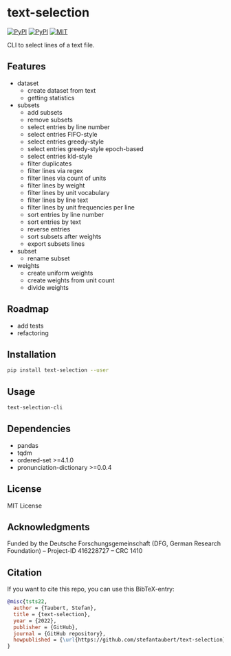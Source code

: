 # text-selection

[![PyPI](https://img.shields.io/pypi/v/text-selection.svg)](https://pypi.python.org/pypi/text-selection)
[![PyPI](https://img.shields.io/pypi/pyversions/text-selection.svg)](https://pypi.python.org/pypi/text-selection)
[![MIT](https://img.shields.io/github/license/stefantaubert/text-selection.svg)](https://github.com/stefantaubert/text-selection/blob/main/LICENSE)

CLI to select lines of a text file.

## Features

- dataset
  - create dataset from text
  - getting statistics
- subsets
  - add subsets
  - remove subsets
  - select entries by line number
  - select entries FIFO-style
  - select entries greedy-style
  - select entries greedy-style epoch-based
  - select entries kld-style
  - filter duplicates
  - filter lines via regex
  - filter lines via count of units
  - filter lines by weight
  - filter lines by unit vocabulary
  - filter lines by line text
  - filter lines by unit frequencies per line
  - sort entries by line number
  - sort entries by text
  - reverse entries
  - sort subsets after weights
  - export subsets lines
- subset
  - rename subset
- weights
  - create uniform weights
  - create weights from unit count
  - divide weights

## Roadmap

- add tests
- refactoring

## Installation

```sh
pip install text-selection --user
```

## Usage

```sh
text-selection-cli
```

## Dependencies

- pandas
- tqdm
- ordered-set >=4.1.0
- pronunciation-dictionary >=0.0.4

## License

MIT License

## Acknowledgments

Funded by the Deutsche Forschungsgemeinschaft (DFG, German Research Foundation) – Project-ID 416228727 – CRC 1410

## Citation

If you want to cite this repo, you can use this BibTeX-entry:

```bibtex
@misc{tsts22,
  author = {Taubert, Stefan},
  title = {text-selection},
  year = {2022},
  publisher = {GitHub},
  journal = {GitHub repository},
  howpublished = {\url{https://github.com/stefantaubert/text-selection}}
}
```
